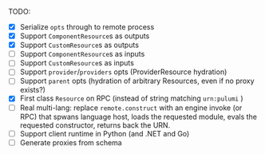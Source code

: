 TODO:
- [x] Serialize `opts` through to remote process
- [x] Support `ComponentResource`s as outputs
- [x] Support `CustomResource`s as outputs 
- [ ] Support `ComponentResource`s as inputs
- [ ] Support `CustomResource`s as inputs
- [ ] Support `provider`/`providers` opts (ProviderResource hydration)
- [ ] Support `parent` opts (hydration of arbitrary Resources, even if no proxy exists?)
- [x] First class `Resource` on RPC (instead of string matching `urn:pulumi` )
- [ ] Real multi-lang: replace `remote.construct` with an engine invoke (or RPC) that spwans
  language host, loads the requested module, evals the requested constructor, returns back the URN.
- [ ] Support client runtime in Python (and .NET and Go)
- [ ] Generate proxies from schema
